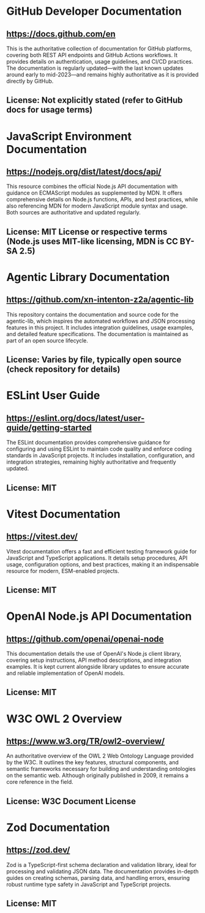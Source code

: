 # GitHub Developer Documentation
## https://docs.github.com/en
This is the authoritative collection of documentation for GitHub platforms, covering both REST API endpoints and GitHub Actions workflows. It provides details on authentication, usage guidelines, and CI/CD practices. The documentation is regularly updated—with the last known updates around early to mid-2023—and remains highly authoritative as it is provided directly by GitHub.
## License: Not explicitly stated (refer to GitHub docs for usage terms)

# JavaScript Environment Documentation
## https://nodejs.org/dist/latest/docs/api/
This resource combines the official Node.js API documentation with guidance on ECMAScript modules as supplemented by MDN. It offers comprehensive details on Node.js functions, APIs, and best practices, while also referencing MDN for modern JavaScript module syntax and usage. Both sources are authoritative and updated regularly.
## License: MIT License or respective terms (Node.js uses MIT-like licensing, MDN is CC BY-SA 2.5)

# Agentic Library Documentation
## https://github.com/xn-intenton-z2a/agentic-lib
This repository contains the documentation and source code for the agentic-lib, which inspires the automated workflows and JSON processing features in this project. It includes integration guidelines, usage examples, and detailed feature specifications. The documentation is maintained as part of an open source lifecycle.
## License: Varies by file, typically open source (check repository for details)

# ESLint User Guide
## https://eslint.org/docs/latest/user-guide/getting-started
The ESLint documentation provides comprehensive guidance for configuring and using ESLint to maintain code quality and enforce coding standards in JavaScript projects. It includes installation, configuration, and integration strategies, remaining highly authoritative and frequently updated.
## License: MIT

# Vitest Documentation
## https://vitest.dev/
Vitest documentation offers a fast and efficient testing framework guide for JavaScript and TypeScript applications. It details setup procedures, API usage, configuration options, and best practices, making it an indispensable resource for modern, ESM-enabled projects.
## License: MIT

# OpenAI Node.js API Documentation
## https://github.com/openai/openai-node
This documentation details the use of OpenAI's Node.js client library, covering setup instructions, API method descriptions, and integration examples. It is kept current alongside library updates to ensure accurate and reliable implementation of OpenAI models.
## License: MIT

# W3C OWL 2 Overview
## https://www.w3.org/TR/owl2-overview/
An authoritative overview of the OWL 2 Web Ontology Language provided by the W3C. It outlines the key features, structural components, and semantic frameworks necessary for building and understanding ontologies on the semantic web. Although originally published in 2009, it remains a core reference in the field.
## License: W3C Document License

# Zod Documentation
## https://zod.dev/
Zod is a TypeScript-first schema declaration and validation library, ideal for processing and validating JSON data. The documentation provides in-depth guides on creating schemas, parsing data, and handling errors, ensuring robust runtime type safety in JavaScript and TypeScript projects.
## License: MIT